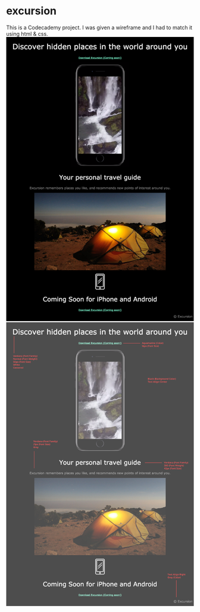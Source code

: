 # excursion
This is a Codecademy project. I was given a wireframe and I had to match it using html & css.
![Screenshot of what finished page should look like](resources/excursion.png)
![Wireframe](resources/excursion_redline.png)
